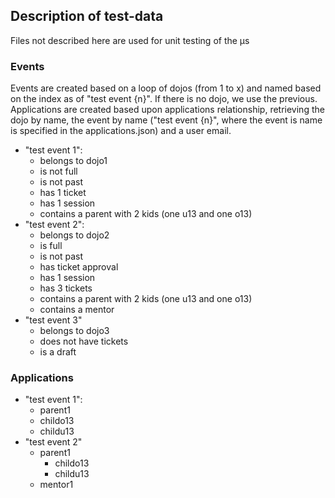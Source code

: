 ## Description of test-data
Files not described here are used for unit testing of the µs
### Events
Events are created based on a loop of dojos (from 1 to x) and named based on the index as of
"test event {n}". If there is no dojo, we use the previous.
Applications are created based upon applications relationship, retrieving the dojo by name, the event by name ("test event {n}", where the event is name is specified in the applications.json) and a user email.
* "test event 1":
  * belongs to dojo1
  * is not full
  * is not past
  * has 1 ticket
  * has 1 session
  * contains a parent with 2 kids (one u13 and one o13)
* "test event 2":
  * belongs to dojo2
  * is full
  * is not past
  * has ticket approval
  * has 1 session
  * has 3 tickets
  * contains a parent with 2 kids (one u13 and one o13)
  * contains a mentor
* "test event 3"
  * belongs to dojo3
  * does not have tickets
  * is a draft

### Applications
* "test event 1":
  * parent1
  * childo13
  * childu13
* "test event 2"
  * parent1
    * childo13
    * childu13
  * mentor1
